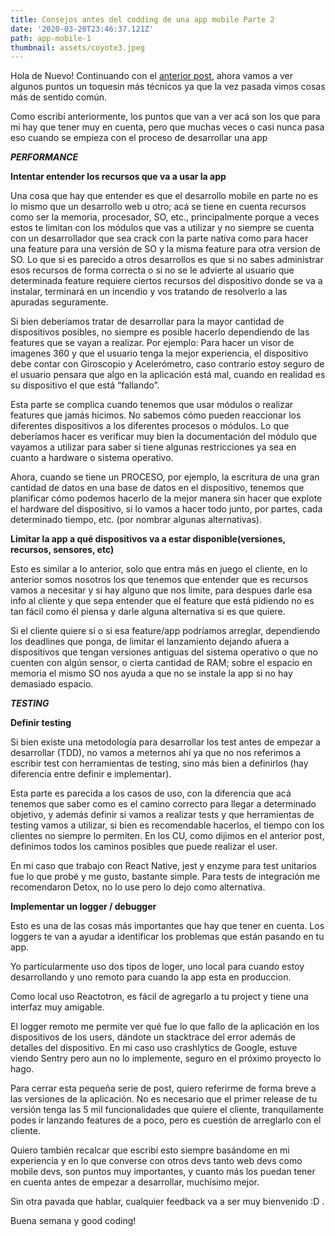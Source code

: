 ```yaml
---
title: Consejos antes del codding de una app mobile Parte 2
date: '2020-03-20T23:46:37.121Z'
path: app-mobile-1
thumbnail: assets/coyote3.jpeg
---
```



Hola de Nuevo! Continuando con el [anterior post](https://medium.com/@enzzorp/consejos-antes-del-codding-de-una-app-mobile-parte-1-965ea873981), ahora vamos a ver algunos puntos un toquesin más técnicos ya que la vez pasada vimos cosas más de sentido común.

Como escribí anteriormente, los puntos que van a ver acá son los que para mi hay que tener muy en cuenta, pero que muchas veces o casi nunca pasa eso cuando se empieza con el proceso de desarrollar una app

***PERFORMANCE***

**Intentar entender los recursos que va a usar la app**

Una cosa que hay que entender es que el desarrollo mobile en parte no es lo mismo que un desarrollo web u otro; acá se tiene en cuenta recursos como ser la memoria, procesador, SO, etc., principalmente porque a veces estos te limitan con los módulos que vas a utilizar y no siempre se cuenta con un desarrollador que sea crack con la parte nativa como para hacer una feature para una versión de SO y la misma feature para otra version de SO. Lo que si es parecido a otros desarrollos es que si no sabes administrar esos recursos de forma correcta o si no se le advierte al usuario que determinada feature requiere ciertos recursos del dispositivo donde se va a instalar, terminará en un incendio y vos tratando de resolverlo a las apuradas seguramente.

Si bien deberíamos tratar de desarrollar para la mayor cantidad de dispositivos posibles, no siempre es posible hacerlo dependiendo de las features que se vayan a realizar. Por ejemplo: Para hacer un visor de imagenes 360 y que el usuario tenga la mejor experiencia, el dispositivo debe contar con Giroscopio y Acelerómetro, caso contrario estoy seguro de el usuario pensara que algo en la aplicación está mal, cuando en realidad es su dispositivo el que está “fallando”.

Esta parte se complica cuando tenemos que usar módulos o realizar features que jamás hicimos. No sabemos cómo pueden reaccionar los diferentes dispositivos a los diferentes procesos o módulos. Lo que deberíamos hacer es verificar muy bien la documentación del módulo que vayamos a utilizar para saber si tiene algunas restricciones ya sea en cuanto a hardware o sistema operativo.

Ahora, cuando se tiene un PROCESO, por ejemplo, la escritura de una gran cantidad de datos en una base de datos en el dispositivo, tenemos que planificar cómo podemos hacerlo de la mejor manera sin hacer que explote el hardware del dispositivo, si lo vamos a hacer todo junto, por partes, cada determinado tiempo, etc. (por nombrar algunas alternativas).

**Limitar la app a qué dispositivos va a estar disponible(versiones, recursos, sensores, etc)**

Esto es similar a lo anterior, solo que entra más en juego el cliente, en lo anterior somos nosotros los que tenemos que entender que es recursos vamos a necesitar y si hay alguno que nos limite, para despues darle esa info al cliente y que sepa entender que el feature que está pidiendo no es tan fácil como él piensa y darle alguna alternativa si es que quiere.

Si el cliente quiere si o si esa feature/app podríamos arreglar, dependiendo los deadlines que ponga, de limitar el lanzamiento dejando afuera a dispositivos que tengan versiones antiguas del sistema operativo o que no cuenten con algún sensor, o cierta cantidad de RAM; sobre el espacio en memoria el mismo SO nos ayuda a que no se instale la app si no hay demasiado espacio.

***TESTING***

**Definir testing**

Si bien existe una metodología para desarrollar los test antes de empezar a desarrollar (TDD), no vamos a meternos ahí ya que no nos referimos a escribir test con herramientas de testing, sino más bien a definirlos (hay diferencia entre definir e implementar).

Esta parte es parecida a los casos de uso, con la diferencia que acá tenemos que saber como es el camino correcto para llegar a determinado objetivo, y además definir si vamos a realizar tests y que herramientas de testing vamos a utilizar, si bien es recomendable hacerlos, el tiempo con los clientes no siempre lo permiten. En los CU, como dijimos en el anterior post, definimos todos los caminos posibles que puede realizar el user.

En mi caso que trabajo con React Native, jest y enzyme para test unitarios fue lo que probé y me gusto, bastante simple. Para tests de integración me recomendaron Detox, no lo use pero lo dejo como alternativa.

**Implementar un logger / debugger**

Esto es una de las cosas más importantes que hay que tener en cuenta. Los loggers te van a ayudar a identificar los problemas que están pasando en tu app.

Yo particularmente uso dos tipos de loger, uno local para cuando estoy desarrollando y uno remoto para cuando la app esta en produccion.

Como local uso Reactotron, es fácil de agregarlo a tu project y tiene una interfaz muy amigable.

El logger remoto me permite ver qué fue lo que fallo de la aplicación en los dispositivos de los users, dándote un stacktrace del error además de detalles del dispositivo. En mi caso uso crashlytics de Google, estuve viendo Sentry pero aun no lo implemente, seguro en el próximo proyecto lo hago.

Para cerrar esta pequeña serie de post, quiero referirme de forma breve a las versiones de la aplicación. No es necesario que el primer release de tu versión tenga las 5 mil funcionalidades que quiere el cliente, tranquilamente podes ir lanzando features de a poco, pero es cuestión de arreglarlo con el cliente.

Quiero también recalcar que escribí esto siempre basándome en mi experiencia y en lo que converse con otros devs tanto web devs como mobile devs, son puntos muy importantes, y cuanto más los puedan tener en cuenta antes de empezar a desarrollar, muchísimo mejor.

Sin otra pavada que hablar, cualquier feedback va a ser muy bienvenido :D .

Buena semana y good coding!
